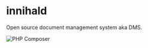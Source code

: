 # innihald
Open source document management system aka DMS.

![PHP Composer](https://github.com/Innihald/innihald/workflows/PHP%20Composer/badge.svg)